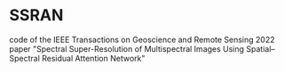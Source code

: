 # SSRAN
code of the IEEE Transactions on Geoscience and Remote Sensing 2022 paper "Spectral Super-Resolution of Multispectral Images Using Spatial–Spectral Residual Attention Network"
